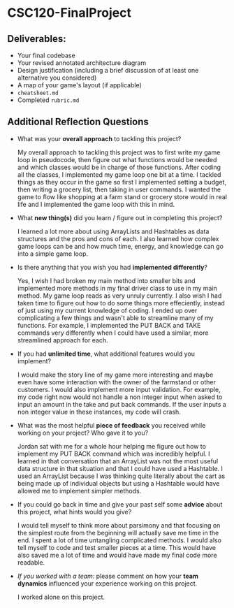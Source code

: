 # CSC120-FinalProject

## Deliverables:
 - Your final codebase
 - Your revised annotated architecture diagram
 - Design justification (including a brief discussion of at least one alternative you considered)
 - A map of your game's layout (if applicable)
 - `cheatsheet.md`
 - Completed `rubric.md`
  
## Additional Reflection Questions
 - What was your **overall approach** to tackling this project?
   
   My overall approach to tackling this project was to first write my game loop in pseudocode, then figure out what functions would be needed and which classes would be in charge of those functions. After coding all the classes, I implemented my game loop one bit at a time. I tackled things as they occur in the game so first I implemented setting a budget, then writing a grocery list, then taking in user commands. I wanted the game to flow like shopping at a farm stand or grocery store would in real life and I implemented the game loop with this in mind. 
   
 - What **new thing(s)** did you learn / figure out in completing this project?
 
   I learned a lot more about using ArrayLists and Hashtables as data structures and the pros and cons of each. I also learned how complex game loops can be and how much time, energy, and knowledge can go into a simple game loop.

 - Is there anything that you wish you had **implemented differently**?

   Yes, I wish I had broken my main method into smaller bits and implemented more methods in my final driver class to use in my main method. My game loop reads as very unruly currently. I also wish I had taken time to figure out how to do some things more effeciently, instead of just using my current knowledge of coding. I ended up over complicating a few things and wasn't able to streamline many of my functions. For example, I implemented the PUT BACK and TAKE commands very differently when I could have used a similar, more streamlined approach for each.

 - If you had **unlimited time**, what additional features would you implement?

   I would make the story line of my game more interesting and maybe even have some interaction with the owner of the farmstand or other customers. I would also implement more input validation. For example, my code right now would not handle a non integer input when asked to input an amount in the take and put back commands. If the user inputs a non integer value in these instances, my code will crash. 

 - What was the most helpful **piece of feedback** you received while working on your project? Who gave it to you?

   Jordan sat with me for a whole hour helping me figure out how to implement my PUT BACK command which was incredibly helpful. I learned in that conversation that an ArrayList was not the most useful data structure in that situation and that I could have used a Hashtable. I used an ArrayList because I was thinking quite literally about the cart as being made up of individual objects but using a Hashtable would have allowed me to implement simpler methods.
   
 - If you could go back in time and give your past self some **advice** about this project, what hints would you give?

   I would tell myself to think more about parsimony and that focusing on the simplest route from the beginning will actually save me time in the end. I spent a lot of time untangling complicated methods. I would also tell myself to code and test smaller pieces at a time. This would have also saved me a lot of time and would have made my final code more readable. 

 - _If you worked with a team:_ please comment on how your **team dynamics** influenced your experience working on this project.

   I worked alone on this project. 
